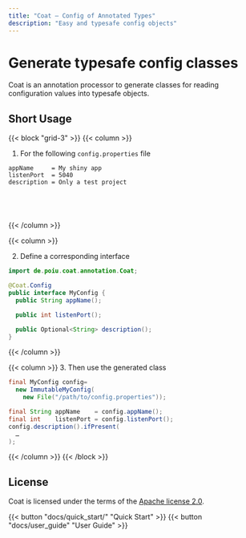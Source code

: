 ```yaml
---
title: "Coat — Config of Annotated Types"
description: "Easy and typesafe config objects"
---
```


# Generate typesafe config classes

Coat is an annotation processor to generate classes for reading
configuration values into typesafe objects.

## Short Usage

{{< block "grid-3" >}}
{{< column >}}
1. For the following `config.properties` file
```
appName     = My shiny app
listenPort  = 5040
description = Only a test project





```
{{< /column >}}

{{< column >}}

2. Define a corresponding interface
```java
import de.poiu.coat.annotation.Coat;

@Coat.Config
public interface MyConfig {
  public String appName();

  public int listenPort();

  public Optional<String> description();
}
```

{{< /column >}}

{{< column >}}
3. Then use the generated class
```java
final MyConfig config=
  new ImmutableMyConfig(
    new File("/path/to/config.properties"));

final String appName    = config.appName();
final int    listenPort = config.listenPort();
config.description().ifPresent(
  …
);

```
{{< /column >}}
{{< /block >}}


<!--

## More sophisticated usage



{{< block "grid-3" >}}
{{< column >}}
1. For the following `config.properties` file
```
appName     = My shiny app
listenPort  = 5040
description = Only a test project








```
{{< /column >}}

{{< column >}}

2. Define a corresponding interface
```java
import de.poiu.coat.annotation.Coat;

@Coat.Config
public interface MyConfig {
  @Coat.Param(key = "appName")
  public String appName();

  @Coat.Param(key = "listenPort", defaultValue = '8080')
  public int listenPort();

  @Coat.Param(key = "desription")
  public Optional<String> description();
}
```

{{< /column >}}

{{< column >}}
3. Then use the generated class
```java
final MyConfig config=
  new ImmutableMyConfig(
    new File("/path/to/config.properties"));

final String appName    = config.appName();
final int    listenPort = config.listenPort();
config.description().ifPresent(
  …
);




```
{{< /column >}}
{{< /block >}}

-->

## License

Coat is licensed under the terms of the [Apache license 2.0](http://www.apache.org/licenses/LICENSE-2.0).

{{< button "docs/quick_start/" "Quick Start" >}} {{< button "docs/user_guide" "User Guide" >}}
